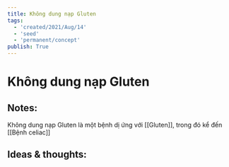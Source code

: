 ```yaml
---
title: Không dung nạp Gluten
tags:
  - 'created/2021/Aug/14'
  - 'seed'
  - 'permanent/concept'
publish: True
---
```

# Không dung nạp Gluten

## Notes:
Không dung nạp Gluten là một bệnh dị ứng với [[Gluten]], trong đó kể đến [[Bệnh celiac]]

## Ideas & thoughts:
